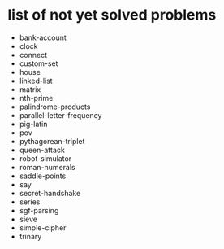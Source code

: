 # list of not yet solved problems

* bank-account
* clock
* connect
* custom-set
* house
* linked-list
* matrix
* nth-prime
* palindrome-products
* parallel-letter-frequency
* pig-latin
* pov
* pythagorean-triplet
* queen-attack
* robot-simulator
* roman-numerals
* saddle-points
* say
* secret-handshake
* series
* sgf-parsing
* sieve
* simple-cipher
* trinary
